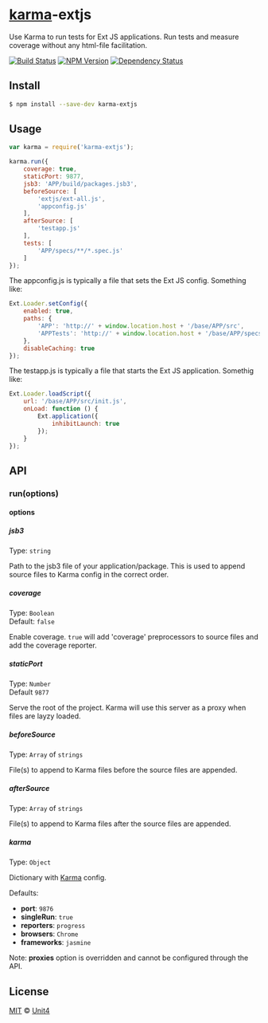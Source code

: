 # [karma](http://karma-runner.github.io/)-extjs 

Use Karma to run tests for Ext JS applications. Run tests and measure coverage without any html-file facilitation.

[![Build Status][travis-image]][travis-url] 
[![NPM Version][npm-image]][npm-url] 
[![Dependency Status][dependencies-image]][dependencies-url]

## Install

```bash
$ npm install --save-dev karma-extjs
```


## Usage

```js
var karma = require('karma-extjs');

karma.run({
    coverage: true,
    staticPort: 9877,
    jsb3: 'APP/build/packages.jsb3',
    beforeSource: [
        'extjs/ext-all.js',         
        'appconfig.js'
    ],
    afterSource: [
        'testapp.js'
    ],
    tests: [
        'APP/specs/**/*.spec.js'
    ]        
});
```

The appconfig.js is typically a file that sets the Ext JS config. Something like:

```js
Ext.Loader.setConfig({
    enabled: true,    
    paths: {
        'APP': 'http://' + window.location.host + '/base/APP/src',
        'APPTests': 'http://' + window.location.host + '/base/APP/specs'
    },
    disableCaching: true
});
```

The testapp.js is typically a file that starts the Ext JS application. Somethig like:

```js
Ext.Loader.loadScript({
    url: '/base/APP/src/init.js',
    onLoad: function () {
        Ext.application({
            inhibitLaunch: true
        });
    }
});
```

## API

### run(options)

#### options

##### jsb3

Type: `string`

Path to the jsb3 file of your application/package. This is used to append source files to Karma config
in the correct order.

##### coverage

Type: `Boolean`  
Default: `false`

Enable coverage. `true` will add 'coverage' preprocessors to source files and add the coverage reporter.

##### staticPort

Type: `Number`  
Default `9877`

Serve the root of the project. Karma will use this server as a proxy when files are layzy loaded.

##### beforeSource

Type: `Array` of `strings`

File(s) to append to Karma files before the source files are appended.

##### afterSource

Type: `Array` of `strings`

File(s) to append to Karma files after the source files are appended.

##### karma

Type: `Object`

Dictionary with [Karma](http://karma-runner.github.io/) config.

Defaults:
- **port**: `9876`
- **singleRun**: `true`
- **reporters**: `progress`
- **browsers**: `Chrome`
- **frameworks**: `jasmine`

Note: **proxies** option is overridden and cannot be configured through the API.

## License

[MIT](http://opensource.org/licenses/MIT) © [Unit4](http://www.unit4.com/)

[travis-image]: https://travis-ci.org/Unit4/karma-extjs.svg?branch=master
[travis-url]: https://travis-ci.org/Unit4/karma-extjs
[npm-image]: http://img.shields.io/npm/v/karma-extjs.svg
[npm-url]: https://www.npmjs.org/package/karma-extjs
[dependencies-image]: https://david-dm.org/bjornhol/karma-extjs.svg
[dependencies-url]: https://david-dm.org/bjornhol/karma-extjs
